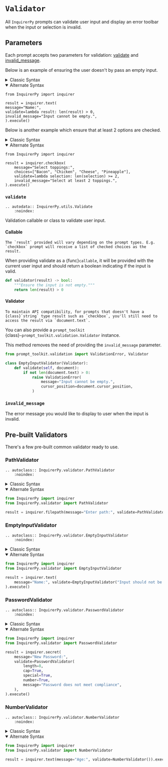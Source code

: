 # `Validator`

All `InquirerPy` prompts can validate user input and display an error toolbar when the input or selection is invalid.

## Parameters

Each prompt accepts two parameters for validation: [validate](#validate) and [invalid_message](#invalid_message).

Below is an example of ensuring the user doesn't by pass an empty input.

<details>
  <summary>Classic Syntax</summary>

```{code-block} python
from InquirerPy import prompt

result = prompt(
    [
        {
            "type": "input",
            "message": "Name:",
            "validate": lambda result: len(result) > 0,
            "invalid_message": "Input cannot be empty.",
        }
    ]
)
```

</details>

<details open>
  <summary>Alternate Syntax</summary>

```{code-block} python
from InquirerPy import inquirer

result = inquirer.text(
message="Name:",
validate=lambda result: len(result) > 0,
invalid_message="Input cannot be empty.",
).execute()

```

</details>

Below is another example which ensure that at least 2 options are checked.

<details>
  <summary>Classic Syntax</summary>

```{code-block} python
from InquirerPy import prompt

result = prompt(
    [
        {
            "type": "list",
            "message": "Select toppings:",
            "choices": ["Bacon", "Chicken", "Cheese", "Pineapple"],
            "multiselect": True,
            "validate": lambda selection: len(selection) >= 2,
            "invalid_message": "Select at least 2 toppings.",
        }
    ]
)
```

</details>

<details open>
  <summary>Alternate Syntax</summary>

```{code-block} python
from InquirerPy import inquirer

result = inquirer.checkbox(
    message="Select toppings:",
    choices=["Bacon", "Chicken", "Cheese", "Pineapple"],
    validate=lambda selection: len(selection) >= 2,
    invalid_message="Select at least 2 toppings.",
).execute()
```

</details>

### `validate`

```{eval-rst}
.. autodata:: InquirerPy.utils.Validate
    :noindex:
```

Validation callable or class to validate user input.

#### Callable

```{note}
The `result` provided will vary depending on the prompt types. E.g. `checkbox` prompt will receive a list of checked choices as the result.
```

When providing validate as a {func}`callable`, it will be provided with the current user input and should return a boolean
indicating if the input is valid.

```python
def validator(result) -> bool:
    """Ensure the input is not empty."""
    return len(result) > 0
```

#### Validator

```{note}
To maintain API compatibility, for prompts that doesn't have a {class}`string` type result such as `checkbox`, you'll still need to access the result via `document.text`.
```

You can also provide a `prompt_toolkit` {class}`~prompt_toolkit.validation.Validator` instance.

This method removes the need of providing the `invalid_message` parameter.

```python
from prompt_toolkit.validation import ValidationError, Validator

class EmptyInputValidator(Validator):
    def validate(self, document):
        if not len(document.text) > 0:
            raise ValidationError(
                message="Input cannot be empty.",
                cursor_position=document.cursor_position,
            )
```

### `invalid_message`

The error message you would like to display to user when the input is invalid.

## Pre-built Validators

There's a few pre-built common validator ready to use.

### PathValidator

```{eval-rst}
.. autoclass:: InquirerPy.validator.PathValidator
    :noindex:
```

<details>
  <summary>Classic Syntax</summary>

```python
from InquirerPy import prompt
from InquirerPy.validator import PathValidator

result = prompt(
    [
        {
            "type": "filepath",
            "message": "Enter path:",
            "validate": PathValidator("Path is not valid"),
        }
    ]
)
```

</details>

<details open>
  <summary>Alternate Syntax</summary>

```python
from InquirerPy import inquirer
from InquirerPy.validator import PathValidator

result = inquirer.filepath(message="Enter path:", validate=PathValidator())
```

</details>

### EmptyInputValidator

```{eval-rst}
.. autoclass:: InquirerPy.validator.EmptyInputValidator
    :noindex:
```

<details>
  <summary>Classic Syntax</summary>

```python
from InquirerPy import prompt
from InquirerPy.validator import EmptyInputValidator

result = prompt(
    [{"type": "input", "message": "Name:", "validate": EmptyInputValidator()}]
)
```

</details>

<details open>
  <summary>Alternate Syntax</summary>

```python
from InquirerPy import inquirer
from InquirerPy.validator import EmptyInputValidator

result = inquirer.text(
    message="Name:", validate=EmptyInputValidator("Input should not be empty")
).execute()
```

</details>

### PasswordValidator

```{eval-rst}
.. autoclass:: InquirerPy.validator.PasswordValidator
    :noindex:
```

<details>
  <summary>Classic Syntax</summary>

```python
from InquirerPy import prompt
from InquirerPy.validator import PasswordValidator

result = prompt(
    [
        {
            "type": "secret",
            "message": "New Password:",
            "validate": PasswordValidator(
                length=8,
                cap=True,
                special=True,
                number=True,
                message="Password does not meet compliance",
            ),
        }
    ]
)
```

</details>

<details open>
  <summary>Alternate Syntax</summary>

```python
from InquirerPy import inquirer
from InquirerPy.validator import PasswordValidator

result = inquirer.secret(
    message="New Password:",
    validate=PasswordValidator(
        length=8,
        cap=True,
        special=True,
        number=True,
        message="Password does not meet compliance",
    ),
).execute()
```

</details>

### NumberValidator

```{eval-rst}
.. autoclass:: InquirerPy.validator.NumberValidator
    :noindex:
```

<details>
  <summary>Classic Syntax</summary>

```python
from InquirerPy import prompt
from InquirerPy.validator import NumberValidator

result = prompt(
    [
        {
            "type": "text",
            "message": "Age:",
            "validate": NumberValidator(
                message="Input should be number", float_allowed=False
            ),
        }
    ]
)
```

</details>

<details open>
  <summary>Alternate Syntax</summary>

```python
from InquirerPy import inquirer
from InquirerPy.validator import NumberValidator

result = inquirer.text(message="Age:", validate=NumberValidator()).execute()
```

</details>
